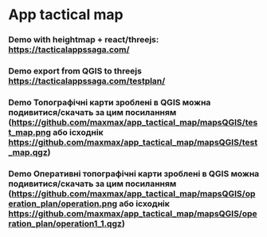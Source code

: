 # App tactical map

### Demo with heightmap + react/threejs: https://tacticalappssaga.com/
### Demo export from QGIS to threejs https://tacticalappssaga.com/testplan/
### Demo Топографічні карти зроблені в QGIS можна подивитися/скачать за цим посиланням (https://github.com/maxmax/app_tactical_map/mapsQGIS/test_map.png або ісходнік https://github.com/maxmax/app_tactical_map/mapsQGIS/test_map.qgz)
### Demo Оперативні топографічні карти зроблені в QGIS можна подивитися/скачать за цим посиланням (https://github.com/maxmax/app_tactical_map/mapsQGIS/operation_plan/operation.png або ісходнік https://github.com/maxmax/app_tactical_map/mapsQGIS/operation_plan/operation1_1.qgz)

